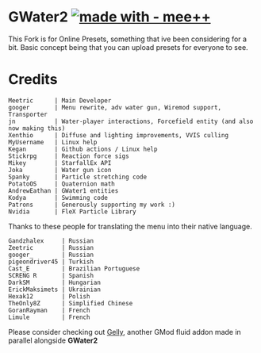 # GWater2 [![made with - mee++](https://img.shields.io/badge/made_with-mee++_and_jn-----2ea44f)](http://gw2-online.com/)

This Fork is for Online Presets, something that ive been considering for a bit. Basic concept being that you can upload presets for everyone to see.

# Credits
```
Meetric      | Main Developer
googer       | Menu rewrite, adv water gun, Wiremod support, Transporter
jn           | Water-player interactions, Forcefield entity (and also now making this)
Xenthio      | Diffuse and lighting improvements, VVIS culling
MyUsername   | Linux help
Kegan        | Github actions / Linux help
Stickrpg     | Reaction force sigs
Mikey        | StarfallEx API
Joka         | Water gun icon
Spanky       | Particle stretching code
PotatoOS     | Quaternion math
AndrewEathan | GWater1 entities
Kodya        | Swimming code
Patrons      | Generously supporting my work :)
Nvidia       | FleX Particle Library
```

Thanks to these people for translating the menu into their native language. 
```
Gandzhalex     | Russian
Zeetric        | Russian
googer_        | Russian
pigeondriver45 | Turkish
Cast_E         | Brazilian Portuguese
SCRENG R       | Spanish
DarkSM         | Hungarian
ErickMaksimets | Ukrainian
Hexak12        | Polish
TheOnly8Z      | Simplified Chinese
GoranRayman    | French
Limule         | French
```

Please consider checking out [Gelly](https://github.com/gelly-gmod/gelly), another GMod fluid addon made in parallel alongside **GWater2**
